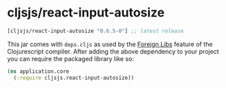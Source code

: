 # cljsjs/react-input-autosize

[](dependency)
```clojure
[cljsjs/react-input-autosize "0.6.5-0"] ;; latest release
```
[](/dependency)

This jar comes with `deps.cljs` as used by the [Foreign Libs][flibs] feature
of the Clojurescript compiler. After adding the above dependency to your project
you can require the packaged library like so:

```clojure
(ns application.core
  (:require cljsjs.react-input-autosize))
```

[flibs]: https://github.com/clojure/clojurescript/wiki/Packaging-Foreign-Dependencies
